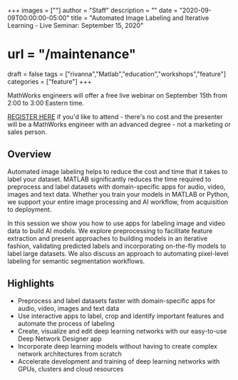 +++
images = [""]
author = "Staff"
description = ""
date = "2020-09-09T00:00:00-05:00"
title = "Automated Image Labeling and Iterative Learning - Live Seminar: September 15, 2020"
# url = "/maintenance"
draft = false
tags = ["rivanna","Matlab","education","workshops","feature"]
categories = ["feature"]
+++

MathWorks engineers will offer a free live webinar on September 15th from 2:00 to 3:00 Eastern time.
<!--more-->

[REGISTER HERE](https://www.mathworks.com/company/events/seminars/automated-image-3152897.html) if you'd like to attend - there's no cost and the presenter will be a MathWorks engineer with an advanced degree - not a marketing or sales person.

## Overview

Automated image labeling helps to reduce the cost and time that it takes to label your dataset. MATLAB significantly reduces the time required to preprocess and label datasets with domain-specific apps for audio, video, images and text data. Whether you train your models in MATLAB or Python, we support your entire image processing and AI workflow, from acquisition to deployment.

In this session we show you how to use apps for labeling image and video data to build AI models. We explore preprocessing to facilitate feature extraction and present approaches to building models in an iterative fashion, validating predicted labels and incorporating on-the-fly models to label large datasets. We also discuss an approach to automating pixel-level labeling for semantic segmentation workflows.

## Highlights

 * Preprocess and label datasets faster with domain-specific apps for audio, video, images and text data
 * Use interactive apps to label, crop and identify important features and automate the process of labeling
 * Create, visualize and edit deep learning networks with our easy-to-use Deep Network Designer app
 * Incorporate deep learning models without having to create complex network architectures from scratch
 * Accelerate development and training of deep learning networks with GPUs, clusters and cloud resources
